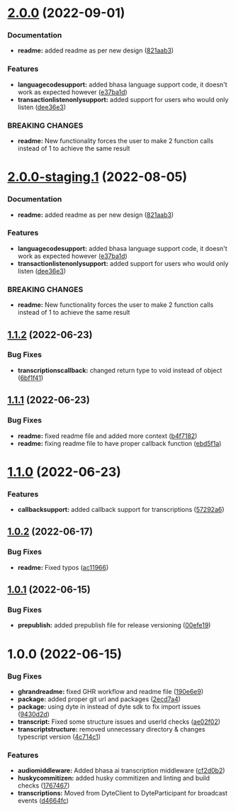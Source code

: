 # [2.0.0](https://github.com/dyte-in/bhasa-transcription/compare/v1.1.2...v2.0.0) (2022-09-01)


### Documentation

* **readme:** added readme as per new design ([821aab3](https://github.com/dyte-in/bhasa-transcription/commit/821aab305db149ef3a0eddd71950fd6ec3e5f261))


### Features

* **languagecodesupport:** added bhasa language support code, it doesn't work as expected however ([e37ba1d](https://github.com/dyte-in/bhasa-transcription/commit/e37ba1d343e0e78d01cdc22e34c486c64d01f368))
* **transactionlistenonlysupport:** added support for users who would only listen ([dee36e3](https://github.com/dyte-in/bhasa-transcription/commit/dee36e3671d238b991fdd88440409f02ebcf5f45))


### BREAKING CHANGES

* **readme:** New functionality forces the user to make 2 function calls instead of 1 to achieve
the same result

# [2.0.0-staging.1](https://github.com/dyte-in/bhasa-transcription/compare/v1.1.2...v2.0.0-staging.1) (2022-08-05)


### Documentation

* **readme:** added readme as per new design ([821aab3](https://github.com/dyte-in/bhasa-transcription/commit/821aab305db149ef3a0eddd71950fd6ec3e5f261))


### Features

* **languagecodesupport:** added bhasa language support code, it doesn't work as expected however ([e37ba1d](https://github.com/dyte-in/bhasa-transcription/commit/e37ba1d343e0e78d01cdc22e34c486c64d01f368))
* **transactionlistenonlysupport:** added support for users who would only listen ([dee36e3](https://github.com/dyte-in/bhasa-transcription/commit/dee36e3671d238b991fdd88440409f02ebcf5f45))


### BREAKING CHANGES

* **readme:** New functionality forces the user to make 2 function calls instead of 1 to achieve
the same result

## [1.1.2](https://github.com/dyte-in/bhasa-transcription/compare/v1.1.1...v1.1.2) (2022-06-23)


### Bug Fixes

* **transcriptionscallback:** changed return type to void instead of object ([6bf1f41](https://github.com/dyte-in/bhasa-transcription/commit/6bf1f418a50a1122c497f666fd69d94c88951174))

## [1.1.1](https://github.com/dyte-in/bhasa-transcription/compare/v1.1.0...v1.1.1) (2022-06-23)


### Bug Fixes

* **readme:** fixed readme file and added more context ([b4f7182](https://github.com/dyte-in/bhasa-transcription/commit/b4f7182e7096400a1c6e5d686b4534f82602050c))
* **readme:** fixing readme file to have proper callback function ([ebd5f1a](https://github.com/dyte-in/bhasa-transcription/commit/ebd5f1a3ba78c15ba5c0b29bb64a99378ef03e44))

# [1.1.0](https://github.com/dyte-in/bhasa-transcription/compare/v1.0.2...v1.1.0) (2022-06-23)


### Features

* **callbacksupport:** added callback support for transcriptions ([57292a6](https://github.com/dyte-in/bhasa-transcription/commit/57292a6f9a906c233ded4af59aa58f8929e03ef0))

## [1.0.2](https://github.com/dyte-in/bhasa-transcription/compare/v1.0.1...v1.0.2) (2022-06-17)


### Bug Fixes

* **readme:** Fixed typos ([ac11966](https://github.com/dyte-in/bhasa-transcription/commit/ac1196677fc45fa6b27c0b5253702a05a6bb8804))

## [1.0.1](https://github.com/dyte-in/bhasa-transcription/compare/v1.0.0...v1.0.1) (2022-06-15)


### Bug Fixes

* **prepublish:** added prepublish file for release versioning ([00efe19](https://github.com/dyte-in/bhasa-transcription/commit/00efe197901f138fb98e1054d397c744cd467eec))

# 1.0.0 (2022-06-15)


### Bug Fixes

* **ghrandreadme:** fixed GHR workflow and readme file ([190e6e9](https://github.com/dyte-in/bhasa-transcription/commit/190e6e96d8449d35c495b483a9a0445c272ba506))
* **package:** added proper git url and packages ([2ecd7a4](https://github.com/dyte-in/bhasa-transcription/commit/2ecd7a43bfec855a6cf90ab948f4d265ca9ff468))
* **package:** using dyte in instead of dyte sdk to fix import issues ([9430d2d](https://github.com/dyte-in/bhasa-transcription/commit/9430d2d768813c9ef681448f93ca27e461ad02dc))
* **transcript:** Fixed some structure issues and userId checks ([ae02f02](https://github.com/dyte-in/bhasa-transcription/commit/ae02f02ea5461bdc3d27d28aa47a03ccb8fd4cc4))
* **transcriptstructure:** removed unnecessary directory & changes typescript version ([4c714c1](https://github.com/dyte-in/bhasa-transcription/commit/4c714c1292939617c0da5421cc6fefae30aa4113))


### Features

* **audiomiddleware:** Added bhasa ai transcription middleware ([cf2d0b2](https://github.com/dyte-in/bhasa-transcription/commit/cf2d0b20f1b48fcee57b1c3f0fa7ce5ee07d74ec))
* **huskycommitizen:** added husky commitizen and linting and build checks ([1767467](https://github.com/dyte-in/bhasa-transcription/commit/176746758845bd4351ab2aec4dfb308beb60ee8d))
* **transcriptions:** Moved from DyteClient to DyteParticipant for broadcast events ([d4664fc](https://github.com/dyte-in/bhasa-transcription/commit/d4664fcf4a8fc1c5b7c386ced2dc4fb7879afccf))

